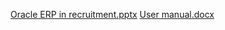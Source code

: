 [Oracle ERP in recruitment.pptx](https://github.com/user-attachments/files/17926872/Oracle.ERP.in.recruitment.pptx)
[User manual.docx](https://github.com/user-attachments/files/17926879/User.manual.docx)
